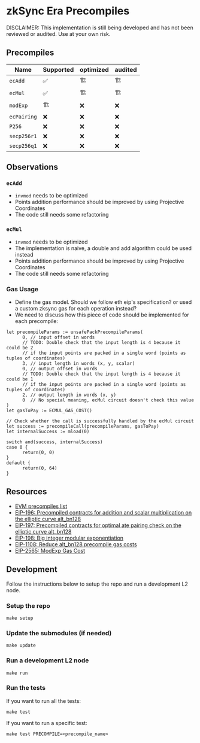 # zkSync Era Precompiles

DISCLAIMER: This implementation is still being developed and has not been reviewed or audited. Use at your own risk.

## Precompiles

| Name | Supported | optimized | audited |
| ---| --- | --- | --- |
| `ecAdd` | ✅ | 🏗 | 🏗 |
| `ecMul` | ✅ | 🏗 |  🏗 |
| `modExp` |  🏗  | ❌ | ❌ |
| `ecPairing` | ❌ | ❌ | ❌ |
| `P256` | ❌ | ❌ | ❌ |
| `secp256r1` | ❌ | ❌ | ❌ |
| `secp256q1` | ❌ | ❌ | ❌ |
## Observations

### `ecAdd`

- `invmod` needs to be optimized
- Points addition performance should be improved by using Projective Coordinates 
- The code still needs some refactoring

### `ecMul`

- `invmod` needs to be optimized
- The implementation is naive, a double and add algorithm could be used instead
- Points addition performance should be improved by using Projective Coordinates 
- The code still needs some refactoring

### Gas Usage
- Define the gas model. Should we follow eth eip's specification? or used a custom zksync gas for each operation instead? 
- We need to discuss how this piece of code should be implemented for each precompile:
```
let precompileParams := unsafePackPrecompileParams(
      0, // input offset in words
      // TODO: Double check that the input length is 4 because it could be 2
      // if the input points are packed in a single word (points as tuples of coordinates)
      3, // input length in words (x, y, scalar)
      0, // output offset in words
      // TODO: Double check that the input length is 4 because it could be 1
      // if the input points are packed in a single word (points as tuples of coordinates)
      2, // output length in words (x, y)
      0  // No special meaning, ecMul circuit doesn't check this value
)
let gasToPay := ECMUL_GAS_COST()

// Check whether the call is successfully handled by the ecMul circuit
let success := precompileCall(precompileParams, gasToPay)
let internalSuccess := mload(0)

switch and(success, internalSuccess)
case 0 {
      return(0, 0)
}
default {
      return(0, 64)
}
```
## Resources

- [EVM precompiles list](https://www.evm.codes/precompiled?fork=shanghai)
- [EIP-196: Precompiled contracts for addition and scalar multiplication on the elliptic curve alt_bn128](https://eips.ethereum.org/EIPS/eip-196)
- [EIP-197: Precompiled contracts for optimal ate pairing check on the elliptic curve alt_bn128](https://eips.ethereum.org/EIPS/eip-197)
- [EIP-198: Big integer modular exponentiation](https://eips.ethereum.org/EIPS/eip-198)
- [EIP-1108: Reduce alt_bn128 precompile gas costs](https://eips.ethereum.org/EIPS/eip-1108)
- [EIP-2565: ModExp Gas Cost](https://eips.ethereum.org/EIPS/eip-2565)

## Development

Follow the instructions below to setup the repo and run a development L2 node.

### Setup the repo

```
make setup
```

### Update the submodules (if needed)

```
make update
```

### Run a development L2 node

```
make run
```

### Run the tests

If you want to run all the tests:

```
make test
```

If you want to run a specific test:

```
make test PRECOMPILE=<precompile_name>
```
